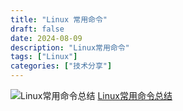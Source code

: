 ```yaml
---
title: "Linux 常用命令"
draft: false
date: 2024-08-09
description: "Linux常用命令"
tags: ["Linux"]
categories: ["技术分享"]
---
```


![Linux常用命令总结](https://cdn.jsdelivr.net/gh/soslane/picgo/path/20240607123343.png)
[Linux常用命令总结](https://drive.filen.io/d/9d70b19e-bf55-4b2d-acb5-3a25a79c0d36#CuhgHn5smvFIFSV0fNKgfWcALjRQW3gj)
